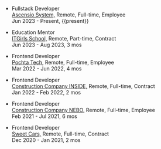 - Fullstack Developer\
	[Ascensio System,] Remote, Full-time, Employee\
	Jun 2023 - Present, {{present}}

- Education Mentor\
	[ITGirls School,] Remote, Part-time, Contract\
	Jun 2023 - Aug 2023, 3 mos

- Frontend Developer\
	[Pochta Tech,] Remote, Full-time, Employee\
	Mar 2022 - Jun 2022, 4 mos

- Frontend Developer\
	[Construction Company INSIDE,] Remote, Full-time, Contract\
	Jan 2022 - Feb 2022, 2 mos

- Frontend Developer\
	[Construction Company NEBO,] Remote, Full-time, Employee\
	Feb 2021 - Jul 2021, 6 mos

- Frontend Developer\
	[Sweet Cars,] Remote, Full-time, Contract\
	Dec 2020 - Jan 2021, 2 mos

<!-- Footnotes -->

[Ascensio System,]: https://onlyoffice.com/
[ITGirls School,]: https://itgirlschool.com/
[Pochta Tech,]: https://pochta.tech/
[Construction Company INSIDE,]: https://gkpokolenie.ru/
[Construction Company NEBO,]: https://sknebo.ru/
[Sweet Cars,]: https://sweetcars.ua/
